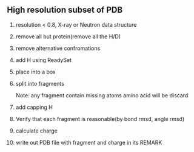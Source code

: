 ## High resolution subset of PDB

1. resolution < 0.8, X-ray or Neutron data structure
2. remove all but protein(remove all the H/D)
3. remove alternative confromations
4. add H using ReadySet
5. place into a box
6. split into fragments

   Note: any fragment contain missing atoms amino acid will be discard

7. add capping H
8. Verify that each fragment is reasonable(by bond rmsd, angle rmsd)
9. calculate charge
10. write out PDB file with fragment and charge in its REMARK

